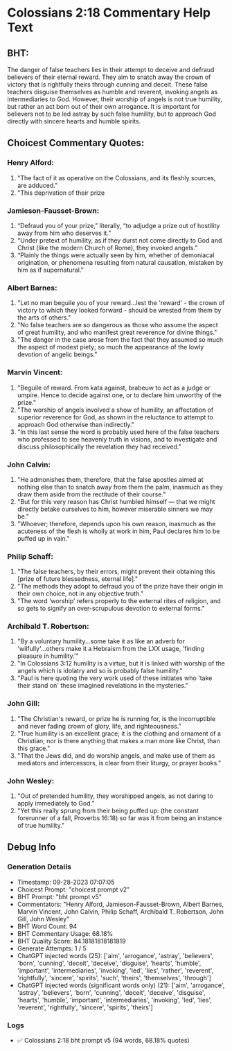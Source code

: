 # Colossians 2:18 Commentary Help Text

## BHT:
The danger of false teachers lies in their attempt to deceive and defraud believers of their eternal reward. They aim to snatch away the crown of victory that is rightfully theirs through cunning and deceit. These false teachers disguise themselves as humble and reverent, invoking angels as intermediaries to God. However, their worship of angels is not true humility, but rather an act born out of their own arrogance. It is important for believers not to be led astray by such false humility, but to approach God directly with sincere hearts and humble spirits.

## Choicest Commentary Quotes:
### Henry Alford:
1. "The fact of it as operative on the Colossians, and its fleshly sources, are adduced."
2. "This deprivation of their prize

### Jamieson-Fausset-Brown:
1. “Defraud you of your prize,” literally, “to adjudge a prize out of hostility away from him who deserves it.”
2. “Under pretext of humility, as if they durst not come directly to God and Christ (like the modern Church of Rome), they invoked angels.”
3. “Plainly the things were actually seen by him, whether of demoniacal origination, or phenomena resulting from natural causation, mistaken by him as if supernatural.”

### Albert Barnes:
1. "Let no man beguile you of your reward...lest the 'reward' - the crown of victory to which they looked forward - should be wrested from them by the arts of others."
2. "No false teachers are so dangerous as those who assume the aspect of great humility, and who manifest great reverence for divine things."
3. "The danger in the case arose from the fact that they assumed so much the aspect of modest piety; so much the appearance of the lowly devotion of angelic beings."

### Marvin Vincent:
1. "Beguile of reward. From kata against, brabeuw to act as a judge or umpire. Hence to decide against one, or to declare him unworthy of the prize."
2. "The worship of angels involved a show of humility, an affectation of superior reverence for God, as shown in the reluctance to attempt to approach God otherwise than indirectly."
3. "In this last sense the word is probably used here of the false teachers who professed to see heavenly truth in visions, and to investigate and discuss philosophically the revelation they had received."

### John Calvin:
1. "He admonishes them, therefore, that the false apostles aimed at nothing else than to snatch away from them the palm, inasmuch as they draw them aside from the rectitude of their course."
2. "But for this very reason has Christ humbled himself — that we might directly betake ourselves to him, however miserable sinners we may be."
3. "Whoever; therefore, depends upon his own reason, inasmuch as the acuteness of the flesh is wholly at work in him, Paul declares him to be puffed up in vain."

### Philip Schaff:
1. "The false teachers, by their errors, might prevent their obtaining this [prize of future blessedness, eternal life]."
2. "The methods they adopt to defraud you of the prize have their origin in their own choice, not in any objective truth."
3. "The word ‘worship’ refers properly to the external rites of religion, and so gets to signify an over-scrupulous devotion to external forms."

### Archibald T. Robertson:
1. "By a voluntary humility...some take it as like an adverb for 'wilfully'...others make it a Hebraism from the LXX usage, 'finding pleasure in humility.'" 
2. "In Colossians 3:12 humility is a virtue, but it is linked with worship of the angels which is idolatry and so is probably false humility." 
3. "Paul is here quoting the very work used of these initiates who 'take their stand on' these imagined revelations in the mysteries."

### John Gill:
1. "The Christian's reward, or prize he is running for, is the incorruptible and never fading crown of glory, life, and righteousness."
2. "True humility is an excellent grace; it is the clothing and ornament of a Christian; nor is there anything that makes a man more like Christ, than this grace."
3. "That the Jews did, and do worship angels, and make use of them as mediators and intercessors, is clear from their liturgy, or prayer books."


### John Wesley:
1. "Out of pretended humility, they worshipped angels, as not daring to apply immediately to God."
2. "Yet this really sprung from their being puffed up: (the constant forerunner of a fall, Proverbs 16:18) so far was it from being an instance of true humility."


## Debug Info
### Generation Details
- Timestamp: 09-28-2023 07:07:05
- Choicest Prompt: "choicest prompt v2"
- BHT Prompt: "bht prompt v5"
- Commentators: "Henry Alford, Jamieson-Fausset-Brown, Albert Barnes, Marvin Vincent, John Calvin, Philip Schaff, Archibald T. Robertson, John Gill, John Wesley"
- BHT Word Count: 94
- BHT Commentary Usage: 68.18%
- BHT Quality Score: 84.18181818181819
- Generate Attempts: 1 / 5
- ChatGPT injected words (25):
	['aim', 'arrogance', 'astray', 'believers', 'born', 'cunning', 'deceit', 'deceive', 'disguise', 'hearts', 'humble', 'important', 'intermediaries', 'invoking', 'led', 'lies', 'rather', 'reverent', 'rightfully', 'sincere', 'spirits', 'such', 'theirs', 'themselves', 'through']
- ChatGPT injected words (significant words only) (21):
	['aim', 'arrogance', 'astray', 'believers', 'born', 'cunning', 'deceit', 'deceive', 'disguise', 'hearts', 'humble', 'important', 'intermediaries', 'invoking', 'led', 'lies', 'reverent', 'rightfully', 'sincere', 'spirits', 'theirs']

### Logs
- ✅ Colossians 2:18 bht prompt v5 (94 words, 68.18% quotes)